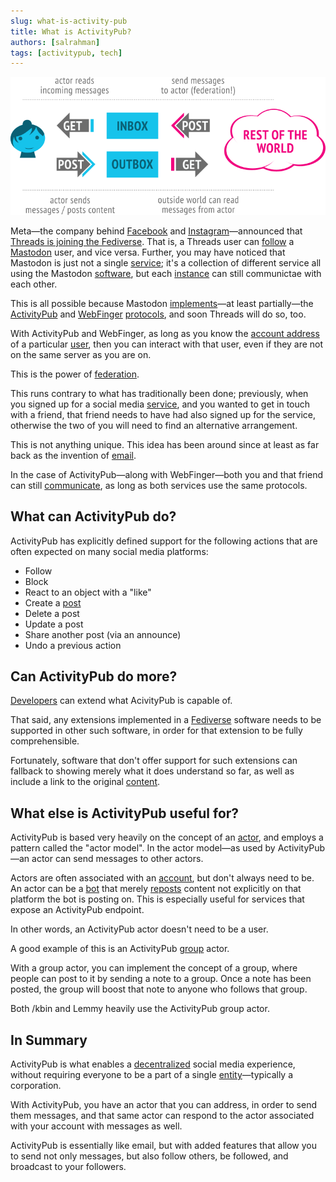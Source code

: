 ```yaml
---
slug: what-is-activity-pub
title: What is ActivityPub?
authors: [salrahman]
tags: [activitypub, tech]
---
```


![ActivityPub diagram](ac-example.png)

Meta—the company behind [Facebook](https://en.wikipedia.org/wiki/Facebook) and [Instagram](https://en.wikipedia.org/wiki/Instagram)—announced that [Threads is joining the Fediverse](https://creators.instagram.com/blog/introducing-threads). That is, a Threads user can [follow](/docs/glossary/follow) a [Mastodon](https://joinmastodon.org/) user, and vice versa. Further, you may have noticed that Mastodon is just not a single [service](/docs/glossary/service); it's a collection of different service all using the Mastodon [software](/docs/glossary/software), but each [instance](/docs/glossary/instance) can still communictae with each other.

This is all possible because Mastodon [implements](/docs/glossary/implementation)—at least partially—the [ActivityPub](https://www.w3.org/TR/activitypub/#target=_blank) and [WebFinger](https://webfinger.net/#target=_blank) [protocols](/docs/glossary/protocol), and soon Threads will do so, too.

With ActivityPub and WebFinger, as long as you know the [account address](/docs/specifications/account-address) of a particular [user](/docs/glossary/user), then you can interact with that user, even if they are not on the same server as you are on.

This is the power of [federation](/docs/glossary/federation).

This runs contrary to what has traditionally been done; previously, when you signed up for a social media [service](/docs/glossary/service), and you wanted to get in touch with a friend, that friend needs to have had also signed up for the service, otherwise the two of you will need to find an alternative arrangement.

This is not anything unique. This idea has been around since at least as far back as the invention of [email](/docs/glossary/email).

In the case of ActivityPub—along with WebFinger—both you and that friend can still [communicate](/docs/glossary/communication), as long as both services use the same protocols.

## What can ActivityPub do?

ActivityPub has explicitly defined support for the following actions that are often expected on many social media platforms:

- Follow
- Block
- React to an object with a "like"
- Create a [post](/docs/glossary/post)
- Delete a post
- Update a post
- Share another post (via an announce)
- Undo a previous action

## Can ActivityPub do more?

[Developers](/docs/glossary/software-developer) can extend what AcivityPub is capable of.

That said, any extensions implemented in a [Fediverse](/docs/glossary/fediverse) software needs to be supported in other such software, in order for that extension to be fully comprehensible.

Fortunately, software that don't offer support for such extensions can fallback to showing merely what it does understand so far, as well as include a link to the original [content](/docs/glossary/content).

## What else is ActivityPub useful for?

ActivityPub is based very heavily on the concept of an [actor](/docs/glossary/actor), and employs a pattern called the "actor model". In the actor model—as used by ActivityPub—an actor can send messages to other actors.

Actors are often associated with an [account](/docs/glossary/account), but don't always need to be. An actor can be a [bot](/docs/glossary/bot) that merely [reposts](/docs/glossary/repost) content not explicitly on that platform the bot is posting on. This is especially useful for services that expose an ActivityPub endpoint.

In other words, an ActivityPub actor doesn't need to be a user.

A good example of this is an ActivityPub [group](/docs/glossary/group) actor.

With a group actor, you can implement the concept of a group, where people can post to it by sending a note to a group. Once a note has been posted, the group will boost that note to anyone who follows that group.

Both /kbin and Lemmy heavily use the ActivityPub group actor.

## In Summary

ActivityPub is what enables a [decentralized](/docs/glossary/decentralization) social media experience, without requiring everyone to be a part of a single [entity](/docs/glossary/entity)—typically a corporation.

With ActivityPub, you have an actor that you can address, in order to send them messages, and that same actor can respond to the actor associated with your account with messages as well.

ActivityPub is essentially like email, but with added features that allow you to send not only messages, but also follow others, be followed, and broadcast to your followers.